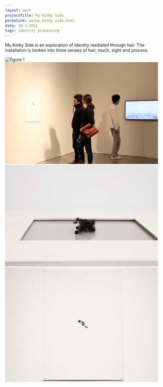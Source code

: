 ```yaml
---
layout: work
projectTitle: My Kinky Side
permalink: wo/my_kinky_side.html
date: 10.1.2011
tags: identity processing
---
```


My Kinky Side is an exploration of identity mediated through hair. The installation is broken into three senses of hair, touch, sight and process.



![figure 1][img01]
![figure 2][img02]
![figure 3][img03]
![figure 4][img04]

[img01]: /img/my_kinky_side_wo-01.jpg
[img02]: /img/my_kinky_side-wo-02.jpg
[img03]: /img/my_kinky_side-wo-03.png
[img04]: /img/my_kinky_side-wo-04.png